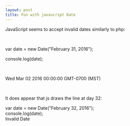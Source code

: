 ```yaml
---
layout: post
title: Fun with javascript Date
---
```


<p>JavaScript seems to accept invalid dates similarly to php:</p>

<p>&nbsp;</p>

<p>var date = new Date("February 31, 2016");</p>

<p>console.log(date);</p>

<p>&nbsp;</p>

<p>Wed Mar 02 2016 00:00:00 GMT-0700 (MST)</p>

<p>&nbsp;</p>

<p>It does appear that js draws the line at day 32:</p>

<p>var date = new Date("February 32, 2016");<br />
console.log(date);<br />
Invalid Date</p>
